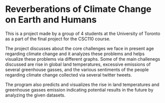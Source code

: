 # Reverberations of Climate Change on Earth and Humans
This is a project made by a group of 4 students at the University of Toronto as a part of the final project for the CSC110 course.

The project discusses about the core challenges we face in present age regarding climate change and it analyzes these problems and helps visualize these problems via different graphs. Some of the main challenegs discussed are rise in global land temperatures, excessive emissions of several greenhouse gasses, and the various sentiments of the people regarding climate change collected via several twitter tweets.

The program also predicts and visualizes the rise in land temperatures and greenhouse gasses emission indicating potential results in the future by analyzing the given datasets.

